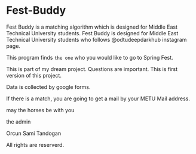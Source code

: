 # Fest-Buddy
Fest Buddy is a matching algorithm which is designed for Middle East Technical University students.
Fest Buddy is designed for Middle East Technical University students who follows @odtudeepdarkhub instagram page. 

This program finds `the one` who you would like to go to Spring Fest. 

This is part of my dream project. Questions are important. This is first version of this project.

Data is collected by google forms. 

If there is a match, you are going to get a mail by your METU Mail address. 

may the horses be with you

the admin

Orcun Sami Tandogan

All rights are reserverd.  
